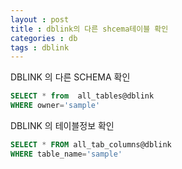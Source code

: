 ```yaml
---
layout : post
title : dblink의 다른 shcema테이블 확인
categories : db
tags : dblink
---
```



DBLINK 의 다른 SCHEMA 확인

```sql
SELECT * from  all_tables@dblink
WHERE owner='sample'
```



DBLINK 의 테이블정보 확인

```sql
SELECT * FROM all_tab_columns@dblink
WHERE table_name='sample'
```
